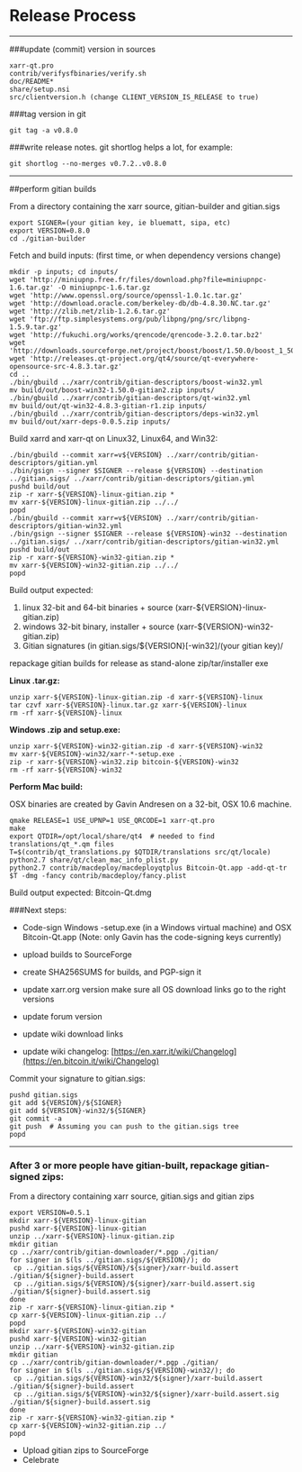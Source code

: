 Release Process
====================

* * *

###update (commit) version in sources


	xarr-qt.pro
	contrib/verifysfbinaries/verify.sh
	doc/README*
	share/setup.nsi
	src/clientversion.h (change CLIENT_VERSION_IS_RELEASE to true)

###tag version in git

	git tag -a v0.8.0

###write release notes. git shortlog helps a lot, for example:

	git shortlog --no-merges v0.7.2..v0.8.0

* * *

##perform gitian builds

 From a directory containing the xarr source, gitian-builder and gitian.sigs
  
	export SIGNER=(your gitian key, ie bluematt, sipa, etc)
	export VERSION=0.8.0
	cd ./gitian-builder

 Fetch and build inputs: (first time, or when dependency versions change)

	mkdir -p inputs; cd inputs/
	wget 'http://miniupnp.free.fr/files/download.php?file=miniupnpc-1.6.tar.gz' -O miniupnpc-1.6.tar.gz
	wget 'http://www.openssl.org/source/openssl-1.0.1c.tar.gz'
	wget 'http://download.oracle.com/berkeley-db/db-4.8.30.NC.tar.gz'
	wget 'http://zlib.net/zlib-1.2.6.tar.gz'
	wget 'ftp://ftp.simplesystems.org/pub/libpng/png/src/libpng-1.5.9.tar.gz'
	wget 'http://fukuchi.org/works/qrencode/qrencode-3.2.0.tar.bz2'
	wget 'http://downloads.sourceforge.net/project/boost/boost/1.50.0/boost_1_50_0.tar.bz2'
	wget 'http://releases.qt-project.org/qt4/source/qt-everywhere-opensource-src-4.8.3.tar.gz'
	cd ..
	./bin/gbuild ../xarr/contrib/gitian-descriptors/boost-win32.yml
	mv build/out/boost-win32-1.50.0-gitian2.zip inputs/
	./bin/gbuild ../xarr/contrib/gitian-descriptors/qt-win32.yml
	mv build/out/qt-win32-4.8.3-gitian-r1.zip inputs/
	./bin/gbuild ../xarr/contrib/gitian-descriptors/deps-win32.yml
	mv build/out/xarr-deps-0.0.5.zip inputs/

 Build xarrd and xarr-qt on Linux32, Linux64, and Win32:
  
	./bin/gbuild --commit xarr=v${VERSION} ../xarr/contrib/gitian-descriptors/gitian.yml
	./bin/gsign --signer $SIGNER --release ${VERSION} --destination ../gitian.sigs/ ../xarr/contrib/gitian-descriptors/gitian.yml
	pushd build/out
	zip -r xarr-${VERSION}-linux-gitian.zip *
	mv xarr-${VERSION}-linux-gitian.zip ../../
	popd
	./bin/gbuild --commit xarr=v${VERSION} ../xarr/contrib/gitian-descriptors/gitian-win32.yml
	./bin/gsign --signer $SIGNER --release ${VERSION}-win32 --destination ../gitian.sigs/ ../xarr/contrib/gitian-descriptors/gitian-win32.yml
	pushd build/out
	zip -r xarr-${VERSION}-win32-gitian.zip *
	mv xarr-${VERSION}-win32-gitian.zip ../../
	popd

  Build output expected:

  1. linux 32-bit and 64-bit binaries + source (xarr-${VERSION}-linux-gitian.zip)
  2. windows 32-bit binary, installer + source (xarr-${VERSION}-win32-gitian.zip)
  3. Gitian signatures (in gitian.sigs/${VERSION}[-win32]/(your gitian key)/

repackage gitian builds for release as stand-alone zip/tar/installer exe

**Linux .tar.gz:**

	unzip xarr-${VERSION}-linux-gitian.zip -d xarr-${VERSION}-linux
	tar czvf xarr-${VERSION}-linux.tar.gz xarr-${VERSION}-linux
	rm -rf xarr-${VERSION}-linux

**Windows .zip and setup.exe:**

	unzip xarr-${VERSION}-win32-gitian.zip -d xarr-${VERSION}-win32
	mv xarr-${VERSION}-win32/xarr-*-setup.exe .
	zip -r xarr-${VERSION}-win32.zip bitcoin-${VERSION}-win32
	rm -rf xarr-${VERSION}-win32

**Perform Mac build:**

  OSX binaries are created by Gavin Andresen on a 32-bit, OSX 10.6 machine.

	qmake RELEASE=1 USE_UPNP=1 USE_QRCODE=1 xarr-qt.pro
	make
	export QTDIR=/opt/local/share/qt4  # needed to find translations/qt_*.qm files
	T=$(contrib/qt_translations.py $QTDIR/translations src/qt/locale)
	python2.7 share/qt/clean_mac_info_plist.py
	python2.7 contrib/macdeploy/macdeployqtplus Bitcoin-Qt.app -add-qt-tr $T -dmg -fancy contrib/macdeploy/fancy.plist

 Build output expected: Bitcoin-Qt.dmg

###Next steps:

* Code-sign Windows -setup.exe (in a Windows virtual machine) and
  OSX Bitcoin-Qt.app (Note: only Gavin has the code-signing keys currently)

* upload builds to SourceForge

* create SHA256SUMS for builds, and PGP-sign it

* update xarr.org version
  make sure all OS download links go to the right versions

* update forum version

* update wiki download links

* update wiki changelog: [https://en.xarr.it/wiki/Changelog](https://en.bitcoin.it/wiki/Changelog)

Commit your signature to gitian.sigs:

	pushd gitian.sigs
	git add ${VERSION}/${SIGNER}
	git add ${VERSION}-win32/${SIGNER}
	git commit -a
	git push  # Assuming you can push to the gitian.sigs tree
	popd

-------------------------------------------------------------------------

### After 3 or more people have gitian-built, repackage gitian-signed zips:

From a directory containing xarr source, gitian.sigs and gitian zips

	export VERSION=0.5.1
	mkdir xarr-${VERSION}-linux-gitian
	pushd xarr-${VERSION}-linux-gitian
	unzip ../xarr-${VERSION}-linux-gitian.zip
	mkdir gitian
	cp ../xarr/contrib/gitian-downloader/*.pgp ./gitian/
	for signer in $(ls ../gitian.sigs/${VERSION}/); do
	 cp ../gitian.sigs/${VERSION}/${signer}/xarr-build.assert ./gitian/${signer}-build.assert
	 cp ../gitian.sigs/${VERSION}/${signer}/xarr-build.assert.sig ./gitian/${signer}-build.assert.sig
	done
	zip -r xarr-${VERSION}-linux-gitian.zip *
	cp xarr-${VERSION}-linux-gitian.zip ../
	popd
	mkdir xarr-${VERSION}-win32-gitian
	pushd xarr-${VERSION}-win32-gitian
	unzip ../xarr-${VERSION}-win32-gitian.zip
	mkdir gitian
	cp ../xarr/contrib/gitian-downloader/*.pgp ./gitian/
	for signer in $(ls ../gitian.sigs/${VERSION}-win32/); do
	 cp ../gitian.sigs/${VERSION}-win32/${signer}/xarr-build.assert ./gitian/${signer}-build.assert
	 cp ../gitian.sigs/${VERSION}-win32/${signer}/xarr-build.assert.sig ./gitian/${signer}-build.assert.sig
	done
	zip -r xarr-${VERSION}-win32-gitian.zip *
	cp xarr-${VERSION}-win32-gitian.zip ../
	popd

- Upload gitian zips to SourceForge
- Celebrate 
